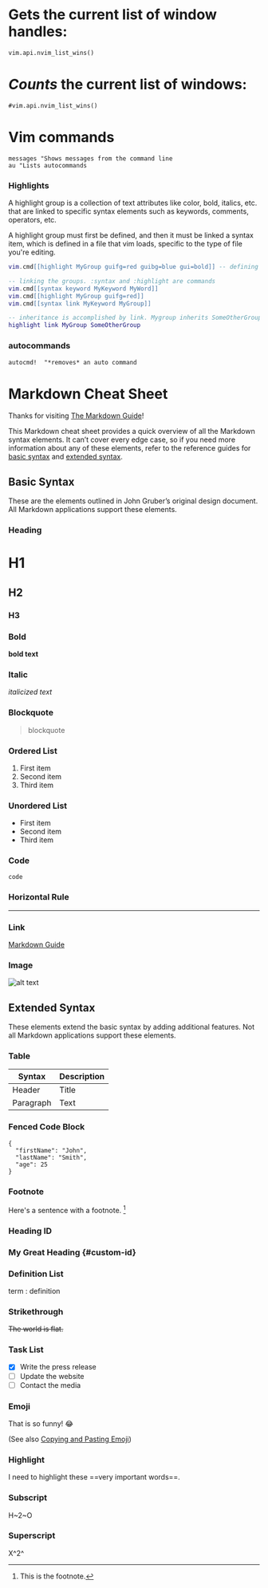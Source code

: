 

# Gets the current list of window handles:
`vim.api.nvim_list_wins()`

# *Counts* the current list of windows:
`#vim.api.nvim_list_wins()`


# Vim commands
```vim
messages "Shows messages from the command line
au "Lists autocommands
```

  


### Highlights 
A highlight group is a collection of text attributes like color, bold, italics, etc. that are linked to specific syntax elements such as keywords, comments, operators, etc.

A highlight group must first be defined, and then it must be linked a syntax item, which is defined in a file that vim loads, specific to the type of file you're editing. 

```lua
vim.cmd[[highlight MyGroup guifg=red guibg=blue gui=bold]] -- defining mygroup  

-- linking the groups. :syntax and :highlight are commands
vim.cmd[[syntax keyword MyKeyword MyWord]]
vim.cmd[[highlight MyGroup guifg=red]]
vim.cmd[[syntax link MyKeyword MyGroup]]

-- inheritance is accomplished by link. Mygroup inherits SomeOtherGroup attributes
highlight link MyGroup SomeOtherGroup 
```

### autocommands ###



```vim
autocmd!  "*removes* an auto command

```



























# Markdown Cheat Sheet

Thanks for visiting [The Markdown Guide](https://www.markdownguide.org)!

This Markdown cheat sheet provides a quick overview of all the Markdown syntax elements. It can’t cover every edge case, so if you need more information about any of these elements, refer to the reference guides for [basic syntax](https://www.markdownguide.org/basic-syntax/) and [extended syntax](https://www.markdownguide.org/extended-syntax/).

## Basic Syntax

These are the elements outlined in John Gruber’s original design document. All Markdown applications support these elements.

### Heading

# H1
## H2
### H3

### Bold

**bold text**

### Italic

*italicized text*

### Blockquote

> blockquote

### Ordered List

1. First item
2. Second item
3. Third item

### Unordered List

- First item
- Second item
- Third item

### Code

`code`

### Horizontal Rule

---

### Link

[Markdown Guide](https://www.markdownguide.org)

### Image

![alt text](https://www.markdownguide.org/assets/images/tux.png)

## Extended Syntax

These elements extend the basic syntax by adding additional features. Not all Markdown applications support these elements.

### Table

| Syntax | Description |
| ----------- | ----------- |
| Header | Title |
| Paragraph | Text |

### Fenced Code Block

```
{
  "firstName": "John",
  "lastName": "Smith",
  "age": 25
}
```

### Footnote

Here's a sentence with a footnote. [^1]

[^1]: This is the footnote.

### Heading ID

### My Great Heading {#custom-id}

### Definition List

term
: definition

### Strikethrough

~~The world is flat.~~

### Task List

- [x] Write the press release
- [ ] Update the website
- [ ] Contact the media

### Emoji

That is so funny! :joy:

(See also [Copying and Pasting Emoji](https://www.markdownguide.org/extended-syntax/#copying-and-pasting-emoji))

### Highlight

I need to highlight these ==very important words==.

### Subscript

H~2~O

### Superscript

X^2^
